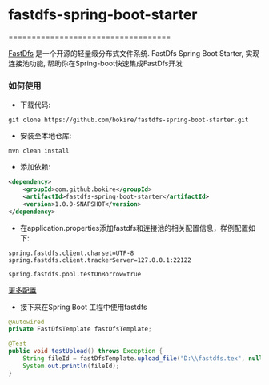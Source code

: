 # fastdfs-spring-boot-starter
===================================

[FastDfs](https://github.com/happyfish100/fastdfs) 是一个开源的轻量级分布式文件系统.
FastDfs Spring Boot Starter, 实现连接池功能, 帮助你在Spring-boot快速集成FastDfs开发


### 如何使用

* 下载代码:
```
git clone https://github.com/bokire/fastdfs-spring-boot-starter.git
```

* 安装至本地仓库:

```
mvn clean install
```

* 添加依赖:

```xml
<dependency>
	<groupId>com.github.bokire</groupId>
	<artifactId>fastdfs-spring-boot-starter</artifactId>
	<version>1.0.0-SNAPSHOT</version>
</dependency>
```

* 在application.properties添加fastdfs和连接池的相关配置信息，样例配置如下:

```properties
spring.fastdfs.client.charset=UTF-8
spring.fastdfs.client.trackerServer=127.0.0.1:22122

spring.fastdfs.pool.testOnBorrow=true
```

[更多配置](https://github.com/bokire/fastdfs-spring-boot-starter/wiki/fastdfs-spring-boot-starter%E5%8F%AF%E9%85%8D%E7%BD%AE%E5%B1%9E%E6%80%A7)

* 接下来在Spring Boot 工程中使用fastdfs

```java
@Autowired
private FastDfsTemplate fastDfsTemplate;

@Test
public void testUpload() throws Exception {
    String fileId = fastDfsTemplate.upload_file("D:\\fastdfs.tex", null, null);
    System.out.println(fileId);
}
```

